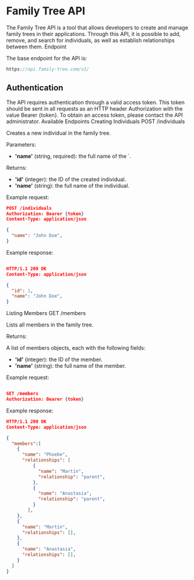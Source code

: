 # Family Tree API

The Family Tree API is a tool that allows developers to create and manage family trees in their applications. Through this API, it is possible to add, remove, and search for individuals, as well as establish relationships between them.
Endpoint

The base endpoint for the API is:

```javascript
https://api.family-tree.com/v1/
```

## Authentication

The API requires authentication through a valid access token. This token should be sent in all requests as an HTTP header Authorization with the value Bearer {token}. To obtain an access token, please contact the API administrator.
Available Endpoints
Creating Individuals
POST /individuals

Creates a new individual in the family tree.

Parameters:

* **'name'** (string, required): the full name of the `.

Returns:

* **'id'** (integer): the ID of the created individual.
* **'name'** (string): the full name of the individual.

Example request:


```json
POST /individuals
Authorization: Bearer {token}
Content-Type: application/json

{
  "name": "John Doe",
}
```
Example response:

```json

HTTP/1.1 200 OK
Content-Type: application/json

{
  "id": 1,
  "name": "John Doe",
}
```
Listing Members
GET /members

Lists all members in the family tree.

Returns:

  A list of members objects, each with the following fields:

* **'id'** (integer): the ID of the member.
* **'name'** (string): the full name of the member.

Example request:

```json

GET /members
Authorization: Bearer {token}
```
Example response:

```json
HTTP/1.1 200 OK
Content-Type: application/json

{
  "members":[
    {
      "name": "Phoebe",
      "relationships": [
          {
            "name": "Martin",
            "relationship": "parent",
          },
          {
            "name": "Anastasia",
            "relationship": "parent",
          }
        ],
    },
    {
      "name": "Martin",
      "relationships": [],
    },
    {
      "name": "Anastasia",
      "relationships": [],
    }
  ]
}
```
